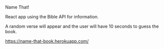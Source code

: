 Name That!

React app using the Bible API for information.

A random verse will appear and the user will have 10 seconds to guess the book.

https://name-that-book.herokuapp.com/